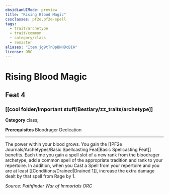 ```yaml
---
obsidianUIMode: preview
title: "Rising Blood Magic"
cssclasses: pf2e,pf2e-spell
tags:
  - trait/archetype
  - trait/common
  - category/class
  - remaster
aliases: "Item.jg9tTnDpBNHDcBIA"
license: ORC
---
```

# Rising Blood Magic
## Feat 4
### [[cool folder/Important stuff/Bestiary/zz_traits/archetype]]

**Category** class; 



**Prerequisites** Bloodrager Dedication
* * *
The power within your blood grows. You gain the [[PF2e Journals/Archetypes/Basic Spellcasting Feat|Basic Spellcasting Feat]] benefits. Each time you gain a spell slot of a new rank from the bloodrager archetype, add a common spell of the appropriate tradition and rank to your repertoire. In addition, when you Cast a Spell from your repertoire and you are at least [[Conditions/Drained|Drained 1]], increase the extra damage dealt by that spell from Rage by 1.

*Source: Pathfinder War of Immortals*
*ORC*